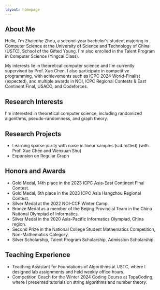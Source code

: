 ```yaml
---
layout: homepage
---
```


## About Me

Hello, I'm Zhaienhe Zhou, a second-year bachelor's student majoring in Computer Science at the University of Science and Technology of China (USTC), School of the Gifted Young. I'm also enrolled in the Talent Program in Computer Science (Yingcai Class).

My interests lie in theoretical computer science and I'm currently supervised by Prof. Xue Chen. I also participate in competitive programming, with achievements such as ICPC 2024 World-Finalist (expected), and multiple awards in NOI, ICPC Regional Contests & East Continent Final, USACO, and Codeforces.

## Research Interests

I'm interested in theoretical computer science, including randomized algorithms, pseudo-randomness, and graph theory.

## Research Projects

- Learning sparse parity with noise in linear samples (submitted) (with Prof. Xue Chen and Wenxuan Shu)
- Expansion on Regular Graph

## Honors and Awards

- Gold Medal, 14th place in the 2023 ICPC Asia-East Continent Final Contest.
- Gold Medal, 6th place in the 2023 ICPC Asia Hangzhou Regional Contest.
- Silver Medal at the 2022 NOI-CCF Winter Camp.
- Bronze Medal as a member of the Beijing Provincial Team in the China National Olympiad of Informatics.
- Silver Medal in the 2020 Asia-Pacific Informatics Olympiad, China region.
- Second Prize in the National College Student Mathematics Competition, Non-Mathematics Category.
- Silver Scholarship, Talent Program Scholarship, Admission Scholarship.

## Teaching Experience

- Teaching Assistant for Foundations of Algorithms at USTC, where I designed lab assignments and held weekly office hours.
- Competition Coach for the Winter 2024 Coding Course at TopsCoding, where I presented tutorials on string algorithms and number theory.
